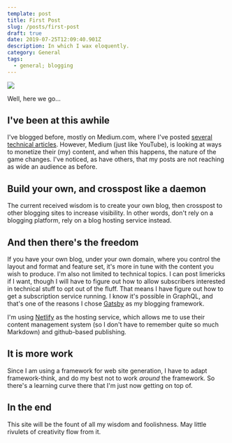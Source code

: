 ```yaml
---
template: post
title: First Post
slug: /posts/first-post
draft: true
date: 2019-07-25T12:09:40.901Z
description: In which I wax eloquently.
category: General
tags:
  - general; blogging
---
```

![](/media/old_fence_post.jpg)

Well, here we go...

## I've been at this awhile

I've blogged before, mostly on Medium.com, where I've posted [several technical articles](https://medium.com/search?q=graphql%20lowery). However, Medium (just like YouTube), is looking at ways to monetize their (my) content, and when this happens, the nature of the game changes.  I've noticed, as have others, that my posts are not reaching as wide an audience as before.

## Build your own, and crosspost like a daemon

The current received wisdom is to create your own blog, then crosspost to other blogging sites to increase visibility. In other words, don't rely on a blogging platform, rely on a blog hosting service instead.

## And then there's the freedom

If you have your own blog, under your own domain, where you control the layout and format and feature set, it's more in tune with the content you wish to produce. I'm also not limited to technical topics. I can post limericks if I want, though I will have to figure out how to allow subscribers interested in technical stuff to opt out of the fluff. That means I have figure out how to get a subscription service running.  I know it's possible in GraphQL, and that's one of the reasons I chose [Gatsby](https://www.gatsbyjs.org/) as my blogging framework.

I'm using [Netlify](https://www.netlify.com/) as the hosting service, which allows me to use their content management system (so I don't have to remember quite so much Markdown) and github-based publishing.

## It is more work

Since I am using a framework for web site generation, I have to adapt framework-think, and do my best not to work _around_ the framework. So there's a learning curve there that I'm just now getting on top of.

## In the end

This site will be the fount of all my wisdom and foolishness. May little rivulets of creativity flow from it.
